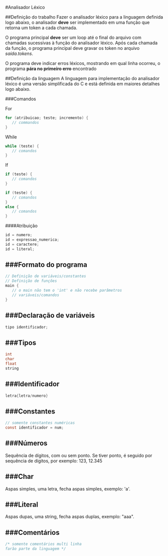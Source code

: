 #Analisador Léxico

##Definição do trabalho
Fazer o analisador léxico para a linguagem definida logo abaixo,
o analisador **deve** ser implementado em uma função que retorna um
token a cada chamada.

O programa principal **deve** ser um loop até o final do arquivo com
chamadas sucessivas à função do analisador léxico. Após cada chamada
da função, o programa principal deve gravar os token no arquivo
*saída.tokens*.

O programa deve indicar erros léxicos, mostrando em qual linha ocorreu,
o programa **pára no primeiro erro** encontrado 

##Definição da linguagem
A linguagem para implementação do analisador léxico é uma versão
simplificada do C e está definida em maiores detalhes logo abaixo.

###Comandos

For
```C
for (atribuicao; teste; incremento) {
   // commandos
}
```

While
```C
while (teste) {
   // comandos
}
```

If
```C
if (teste) {
   // comandos
}

if (teste) {
   // comandos
}
else {
   // comandos
}
```

####Atribuição
```C
id = numero;
id = expressao_numerica;
id = caractere;
id = literal;
```

###Formato do programa
---
```C
// Definição de variáveis/constantes
// Definição de funções
main {
   // o main não tem o 'int' e não recebe parâmetros
   // variáveis/comandos
}
```

###Declaração de variáveis
---
```C
tipo identificador;
```

###Tipos
---
```C
int
char
float
string
```

###Identificador
---
```C
letra{letra/numero}
```

###Constantes
---
```C
// somente constantes numéricas
const identificador = num;
```

###Números
---
Sequência de dígitos, com ou sem ponto. Se tiver ponto, é seguido por sequência de dígitos, 
por exemplo: 123, 12.345

###Char
---
Aspas simples, uma letra, fecha aspas simples, exemplo: 'a'.

###Literal
---
Aspas dupas, uma string, fecha aspas duplas, exemplo: "aaa".

###Comentários
---
```C
/* somente comentários multi linha
farão parte da linguagem */
```

<!--
###Expressões aritméticas
---
| operador| op\_arit | operador|
|---------|----------|---------|
|num      |op\_arit  | num     |
|num      |op\_arit  | id      |
|id       |op\_arit  | num     |
|id       |op\_arit  | id      |


####op\_arit
+, -, \*, / \(divisão de inteiros\) e \# \(divisão de reais\). 

###Expressões relacionais
---
| operador| op\_rel | operador|
|---------|---------|---------|
|num      |op\_rel  | num     |
|num      |op\_rel  | id      |
|id       |op\_rel  | num     |
|id       |op\_rel  | id      |



####Operadores
Os operadores relacionais são 
---

###Teste
---
   * Expressão relacional
   * Expressão lógica

####Expressão lógica
| operador  | op\_log | operador   |
|-----------|=--------|------------|
|(exp\_rel) |op\_log  | (exp\_rel) |
-->
